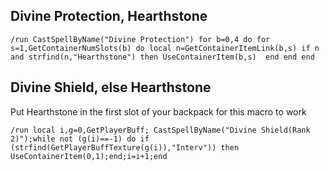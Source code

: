 ## Divine Protection, Hearthstone
```
/run CastSpellByName("Divine Protection") for b=0,4 do for s=1,GetContainerNumSlots(b) do local n=GetContainerItemLink(b,s) if n and strfind(n,"Hearthstone") then UseContainerItem(b,s)  end end end
```


## Divine Shield, else Hearthstone 
Put Hearthstone in the first slot of your backpack for this macro to work
```
/run local i,g=0,GetPlayerBuff; CastSpellByName("Divine Shield(Rank 2)");while not (g(i)==-1) do if (strfind(GetPlayerBuffTexture(g(i)),"Interv")) then UseContainerItem(0,1);end;i=i+1;end
```